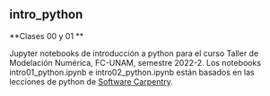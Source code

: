 ## intro_python

**Clases 00 y 01 **

Jupyter notebooks de introducción a python para el curso Taller de Modelación Numérica, FC-UNAM, semestre 2022-2. Los notebooks intro01_python.ipynb e intro02_python.ipynb están basados en las lecciones de python de [Software Carpentry](https://softwarecarpentry.com).
